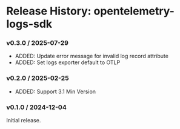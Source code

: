 # Release History: opentelemetry-logs-sdk

### v0.3.0 / 2025-07-29

* ADDED: Update error message for invalid log record attribute
* ADDED: Set logs exporter default to OTLP

### v0.2.0 / 2025-02-25

- ADDED: Support 3.1 Min Version

### v0.1.0 / 2024-12-04

Initial release.

